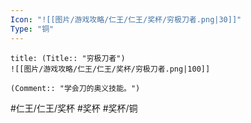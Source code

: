 ```yaml
---
Icon: "![[图片/游戏攻略/仁王/仁王/奖杯/穷极刀者.png|30]]"
Type: "铜"
---
```

```ad-common-bronze-trophy
title: (Title:: "穷极刀者")
![[图片/游戏攻略/仁王/仁王/奖杯/穷极刀者.png|100]]

(Comment:: "学会刀的奥义技能。")
```

#仁王/仁王/奖杯 #奖杯 #奖杯/铜
